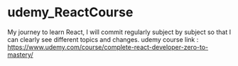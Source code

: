 # udemy_ReactCourse
My journey to learn React, I will commit regularly subject by subject so that I can clearly see different topics and changes.
udemy course link : https://www.udemy.com/course/complete-react-developer-zero-to-mastery/
